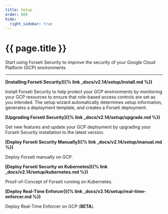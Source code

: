 ```yaml
---
title: Setup
order: 000
hide:
  right_sidebar: true
---
```


# {{ page.title }}

Start using Forseti Security to improve the security of your Google Cloud
Platform (GCP) environments.

---

**[Installing Forseti Security]({% link _docs/v2.14/setup/install.md %})**

Install Forseti Security to help protect your GCP environments by monitoring your GCP resources to
ensure that role-based access controls are set as you intended. The setup wizard automatically
determines setup information, generates a deployment template, and creates a Forseti deployment.

**[Upgrading Forseti Security]({% link _docs/v2.14/setup/upgrade.md %})**

Get new features and update your GCP deployment by upgrading your Forseti Security installation
to the latest version.

**[Deploy Forseti Security Manually]({% link _docs/v2.14/setup/manual.md %})**

Deploy Forseti manually on GCP.

**[Deploy Forseti Security on Kubernetes]({% link _docs/v2.14/setup/kubernetes.md %})**

Proof-of-Concept of Forseti running on Kubernetes.

**[Deploy Real-Time Enforcer]({% link _docs/v2.14/setup/real-time-enforcer.md %})**

Deploy Real-Time Enforcer on GCP (**BETA**).
